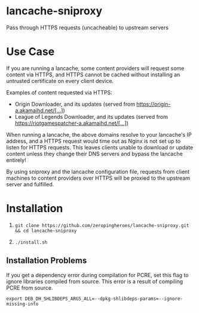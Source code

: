 # lancache-sniproxy

Pass through HTTPS requests (uncacheable) to upstream servers

# Use Case

If you are running a lancache, some content providers will request some content via HTTPS, and HTTPS cannot be cached without installing an untrusted certificate on every client device.

Examples of content requested via HTTPS:

* Origin Downloader, and its updates (served from https://origin-a.akamaihd.net/[...])
* League of Legends Downloader, and its updates (served from https://riotgamespatcher-a.akamaihd.net/[...])

When running a lancache, the above domains resolve to your lancache's IP address, and a HTTPS request would time out as Nginx is not set up to listen for HTTPS requests. This leaves clients unable to download or update content unless they change their DNS servers and bypass the lancache entirely!

By using sniproxy and the lancache configuration file, requests from client machines to content providers over HTTPS will be proxied to the upstream server and fulfilled.

# Installation

1. `git clone https://github.com/zeropingheroes/lancache-sniproxy.git && cd lancache-sniproxy`

2. `./install.sh`

## Installation Problems

If you get a dependency error during compilation for PCRE, set this flag to ignore libraries compiled from source.
This error is a result of compiling PCRE from source.

`export DEB_DH_SHLIBDEPS_ARGS_ALL=--dpkg-shlibdeps-params=--ignore-missing-info`

